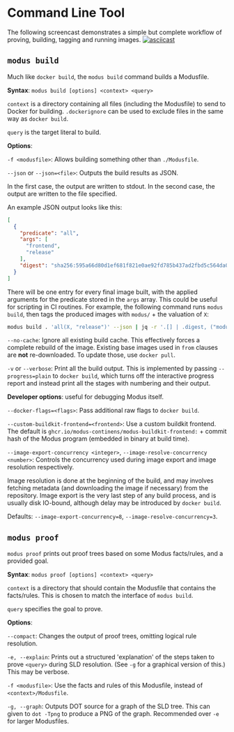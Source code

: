 # Command Line Tool

The following screencast demonstrates a simple but complete workflow of proving, building, tagging and running images.
[![asciicast](https://asciinema.org/a/DelA6wHXgWGaFUhPUnZAdFZDw.svg)](https://asciinema.org/a/DelA6wHXgWGaFUhPUnZAdFZDw)

## `modus build`

Much like `docker build`, the `modus build` command builds a Modusfile.

**Syntax**: `modus build [options] <context> <query>`

`context` is a directory containing all files (including the Modusfile) to send to Docker for building. `.dockerignore` can be used to exclude files in the same way as `docker build`.

`query` is the target literal to build.

**Options**:

`-f <modusfile>`: Allows building something other than `./Modusfile`.

`--json` or `--json=<file>`: Outputs the build results as JSON.

In the first case, the output are written to stdout. In the second case, the output are written to the file specified.

An example JSON output looks like this:

```json
[
  {
    "predicate": "all",
    "args": [
      "frontend",
      "release"
    ],
    "digest": "sha256:595a66d80d1ef681f821e0ae92fd785b437ad2fbd5c564da093f588e37dfd65f"
  }
]
```

There will be one entry for every final image built, with the applied arguments for the predicate stored in the `args` array. This could be useful for scripting in CI routines. For example, the following command runs `modus build`, then tags the produced images with `modus/` + the valuation of `X`:

```sh
modus build . 'all(X, "release")' --json | jq -r '.[] | .digest, ("modus/" + .args[0])' | xargs -L 2 docker tag
```

`--no-cache`: Ignore all existing build cache. This effectively forces a complete rebuild of the image. Existing base images used in `from` clauses are **not** re-downloaded. To update those, use `docker pull`.

`-v` or `--verbose`: Print all the build output. This is implemented by passing `--progress=plain` to `docker build`, which turns off the interactive progress report and instead print all the stages with numbering and their output.


**Developer options**: useful for debugging Modus itself.

`--docker-flags=<flags>`: Pass additional raw flags to `docker build`.

`--custom-buildkit-frontend=<frontend>`: Use a custom buildkit frontend. The default is `ghcr.io/modus-continens/modus-buildkit-frontend:` + commit hash of the Modus program (embedded in binary at build time).

`--image-export-concurrency <integer>`, `--image-resolve-concurrency <number>`: Controls the concurrency used during image export and image resolution respectively.

Image resolution is done at the beginning of the build, and may involves fetching metadata (and downloading the image if necessary) from the repository. Image export is the very last step of any build process, and is usually disk IO-bound, although delay may be introduced by `docker build`.

Defaults: `--image-export-concurrency=8`, `--image-resolve-concurrency=3`.

## `modus proof`

`modus proof` prints out proof trees based on some Modus facts/rules, and a provided goal.

**Syntax**: `modus proof [options] <context> <query>`

`context` is a directory that should contain the Modusfile that contains the facts/rules.
This is chosen to match the interface of `modus build`.

`query` specifies the goal to prove.

**Options**:

`--compact`: Changes the output of proof trees, omitting logical rule resolution.

`-e, --explain`: Prints out a structured 'explanation' of the steps taken to prove `<query>` during
SLD resolution. (See `-g` for a graphical version of this.)
This may be verbose.

`-f <modusfile>`: Use the facts and rules of this Modusfile, instead of `<context>/Modusfile`.

`-g, --graph`: Outputs DOT source for a graph of the SLD tree. This can given to `dot -Tpng` to produce
a PNG of the graph.
Recommended over `-e` for larger Modusfiles.
